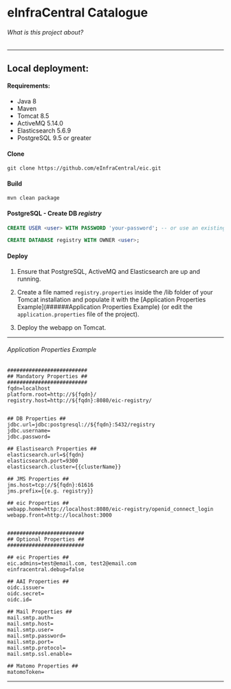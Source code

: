 # eInfraCentral Catalogue #
###### What is this project about?

- - -

## Local deployment:

#### Requirements:

* Java 8
* Maven
* Tomcat 8.5
* ActiveMQ 5.14.0
* Elasticsearch 5.6.9
* PostgreSQL 9.5 or greater

#### Clone
`git clone https://github.com/eInfraCentral/eic.git`

#### Build
`mvn clean package`

#### PostgreSQL - Create DB ___registry___
```sql
CREATE USER <user> WITH PASSWORD 'your-password'; -- or use an existing user

CREATE DATABASE registry WITH OWNER <user>;
```

#### Deploy
1. Ensure that PostgreSQL, ActiveMQ and Elasticsearch are up and running.

2. Create a file named `registry.properties` inside the /lib folder of your Tomcat installation and populate it with the [Application Properties Example](######Application Properties Example) (or edit the `application.properties` file of the project).

3. Deploy the webapp on Tomcat.

- - -


###### Application Properties Example
```properties
##########################
## Mandatory Properties ##
##########################
fqdn=localhost
platform.root=http://${fqdn}/
registry.host=http://${fqdn}:8080/eic-registry/


## DB Properties ##
jdbc.url=jdbc:postgresql://${fqdn}:5432/registry
jdbc.username=
jdbc.password=

## Elastisearch Properties ##
elasticsearch.url=${fqdn}
elasticsearch.port=9300
elasticsearch.cluster={{clusterName}}

## JMS Properties ##
jms.host=tcp://${fqdn}:61616
jms.prefix={{e.g. registry}}

## eic Properties ##
webapp.home=http://localhost:8080/eic-registry/openid_connect_login
webapp.front=http://localhost:3000


#########################
## Optional Properties ##
#########################

## eic Properties ##
eic.admins=test@email.com, test2@email.com
einfracentral.debug=false

## AAI Properties ##
oidc.issuer=
oidc.secret=
oidc.id=

## Mail Properties ##
mail.smtp.auth=
mail.smtp.host=
mail.smtp.user=
mail.smtp.password=
mail.smtp.port=
mail.smtp.protocol=
mail.smtp.ssl.enable=

## Matomo Properties ##
matomoToken=
```

- - -